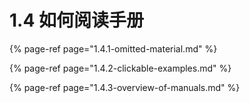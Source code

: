 # 1.4 如何阅读手册

{% page-ref page="1.4.1-omitted-material.md" %}

{% page-ref page="1.4.2-clickable-examples.md" %}

{% page-ref page="1.4.3-overview-of-manuals.md" %}



